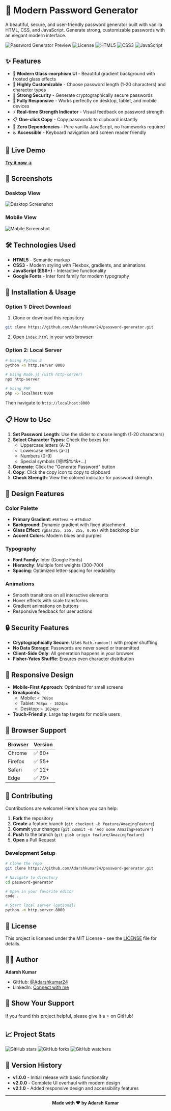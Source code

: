 # 🔐 Modern Password Generator

A beautiful, secure, and user-friendly password generator built with vanilla HTML, CSS, and JavaScript. Generate strong, customizable passwords with an elegant modern interface.

![Password Generator Preview](https://img.shields.io/badge/Status-Live-brightgreen) ![License](https://img.shields.io/badge/License-MIT-blue) ![HTML5](https://img.shields.io/badge/HTML5-E34F26?logo=html5&logoColor=white) ![CSS3](https://img.shields.io/badge/CSS3-1572B6?logo=css3&logoColor=white) ![JavaScript](https://img.shields.io/badge/JavaScript-F7DF1E?logo=javascript&logoColor=black)

## ✨ Features

- 🎨 **Modern Glass-morphism UI** - Beautiful gradient background with frosted glass effects
- 🔧 **Highly Customizable** - Choose password length (1-20 characters) and character types
- 💪 **Strong Security** - Generate cryptographically secure passwords
- 📱 **Fully Responsive** - Works perfectly on desktop, tablet, and mobile devices
- ⚡ **Real-time Strength Indicator** - Visual feedback on password strength
- 📋 **One-click Copy** - Copy passwords to clipboard instantly
- 🎯 **Zero Dependencies** - Pure vanilla JavaScript, no frameworks required
- ♿ **Accessible** - Keyboard navigation and screen reader friendly

## 🚀 Live Demo

**[Try it now →](https://adarshkumar24.github.io/password-generator/)**

## 📸 Screenshots

### Desktop View
![Desktop Screenshot](https://via.placeholder.com/800x500/667eea/ffffff?text=Desktop+View)

### Mobile View
![Mobile Screenshot](https://via.placeholder.com/300x600/764ba2/ffffff?text=Mobile+View)

## 🛠️ Technologies Used

- **HTML5** - Semantic markup
- **CSS3** - Modern styling with Flexbox, gradients, and animations
- **JavaScript (ES6+)** - Interactive functionality
- **Google Fonts** - Inter font family for modern typography

## 🔧 Installation & Usage

### Option 1: Direct Download
1. Clone or download this repository
```bash
git clone https://github.com/Adarshkumar24/password-generator.git
```

2. Open `index.html` in your web browser

### Option 2: Local Server
```bash
# Using Python 3
python -m http.server 8000

# Using Node.js (with http-server)
npx http-server

# Using PHP
php -S localhost:8000
```

Then navigate to `http://localhost:8000`

## 📋 How to Use

1. **Set Password Length**: Use the slider to choose length (1-20 characters)
2. **Select Character Types**: Check the boxes for:
   - Uppercase letters (A-Z)
   - Lowercase letters (a-z)
   - Numbers (0-9)
   - Special symbols (!@#$%^&*...)
3. **Generate**: Click the "Generate Password" button
4. **Copy**: Click the copy icon to copy to clipboard
5. **Check Strength**: View the colored indicator for password strength

## 🎨 Design Features

### Color Palette
- **Primary Gradient**: `#667eea` → `#764ba2`
- **Background**: Dynamic gradient with fixed attachment
- **Glass Effect**: `rgba(255, 255, 255, 0.95)` with backdrop blur
- **Accent Colors**: Modern blues and purples

### Typography
- **Font Family**: Inter (Google Fonts)
- **Hierarchy**: Multiple font weights (300-700)
- **Spacing**: Optimized letter-spacing for readability

### Animations
- Smooth transitions on all interactive elements
- Hover effects with scale transforms
- Gradient animations on buttons
- Responsive feedback for user actions

## 🔒 Security Features

- **Cryptographically Secure**: Uses `Math.random()` with proper shuffling
- **No Data Storage**: Passwords are never saved or transmitted
- **Client-Side Only**: All generation happens in your browser
- **Fisher-Yates Shuffle**: Ensures even character distribution

## 📱 Responsive Design

- **Mobile-First Approach**: Optimized for small screens
- **Breakpoints**: 
  - Mobile: `< 768px`
  - Tablet: `768px - 1024px`
  - Desktop: `> 1024px`
- **Touch-Friendly**: Large tap targets for mobile users

## 🧪 Browser Support

| Browser | Version |
|---------|---------|
| Chrome  | ✅ 60+  |
| Firefox | ✅ 55+  |
| Safari  | ✅ 12+  |
| Edge    | ✅ 79+  |

## 🤝 Contributing

Contributions are welcome! Here's how you can help:

1. **Fork** the repository
2. **Create** a feature branch (`git checkout -b feature/AmazingFeature`)
3. **Commit** your changes (`git commit -m 'Add some AmazingFeature'`)
4. **Push** to the branch (`git push origin feature/AmazingFeature`)
5. **Open** a Pull Request

### Development Setup
```bash
# Clone the repo
git clone https://github.com/Adarshkumar24/password-generator.git

# Navigate to directory
cd password-generator

# Open in your favorite editor
code .

# Start local server (optional)
python -m http.server 8000
```

## 📝 License

This project is licensed under the MIT License - see the [LICENSE](LICENSE) file for details.

## 👨‍💻 Author

**Adarsh Kumar**
- GitHub: [@Adarshkumar24](https://github.com/Adarshkumar24)
- LinkedIn: [Connect with me](https://linkedin.com/in/adarshkumar24)

## 🌟 Show Your Support

If you found this project helpful, please give it a ⭐ on GitHub!

## 📈 Project Stats

![GitHub stars](https://img.shields.io/github/stars/Adarshkumar24/password-generator?style=social)
![GitHub forks](https://img.shields.io/github/forks/Adarshkumar24/password-generator?style=social)
![GitHub watchers](https://img.shields.io/github/watchers/Adarshkumar24/password-generator?style=social)

## 🔄 Version History

- **v1.0.0** - Initial release with basic functionality
- **v2.0.0** - Complete UI overhaul with modern design
- **v2.1.0** - Added responsive design and accessibility features

---

<div align="center">
  <strong>Made with ❤️ by Adarsh Kumar</strong>
</div>

